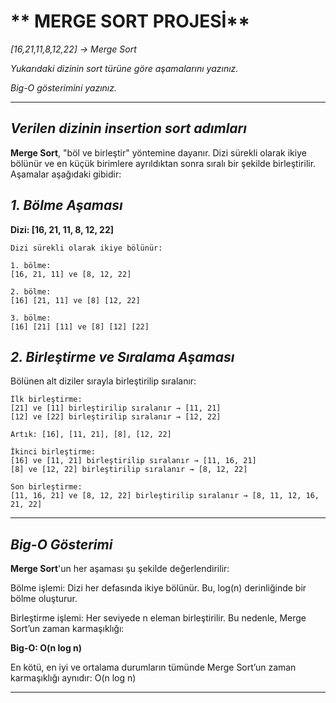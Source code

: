 # ** MERGE SORT PROJESİ**

*[16,21,11,8,12,22] -> Merge Sort*

*Yukarıdaki dizinin sort türüne göre aşamalarını yazınız.*

*Big-O gösterimini yazınız.*

---
## ***Verilen dizinin insertion sort adımları***


**Merge Sort**, "böl ve birleştir" yöntemine dayanır. Dizi sürekli olarak ikiye bölünür ve en küçük birimlere ayrıldıktan sonra sıralı bir şekilde birleştirilir. Aşamalar aşağıdaki gibidir:
## ***1. Bölme Aşaması***
**Dizi: [16, 21, 11, 8, 12, 22]**
```
Dizi sürekli olarak ikiye bölünür:

1. bölme:
[16, 21, 11] ve [8, 12, 22]

2. bölme:
[16] [21, 11] ve [8] [12, 22]

3. bölme:
[16] [21] [11] ve [8] [12] [22]
```

## ***2. Birleştirme ve Sıralama Aşaması***
Bölünen alt diziler sırayla birleştirilip sıralanır:
```
İlk birleştirme:
[21] ve [11] birleştirilip sıralanır → [11, 21]
[12] ve [22] birleştirilip sıralanır → [12, 22]

Artık: [16], [11, 21], [8], [12, 22]

İkinci birleştirme:
[16] ve [11, 21] birleştirilip sıralanır → [11, 16, 21]
[8] ve [12, 22] birleştirilip sıralanır → [8, 12, 22]

Son birleştirme:
[11, 16, 21] ve [8, 12, 22] birleştirilip sıralanır → [8, 11, 12, 16, 21, 22]
```
---

## ***Big-O Gösterimi***
**Merge Sort**'un her aşaması şu şekilde değerlendirilir:

Bölme işlemi: Dizi her defasında ikiye bölünür. Bu, log(n) derinliğinde bir bölme oluşturur.

Birleştirme işlemi: Her seviyede n eleman birleştirilir.
Bu nedenle, Merge Sort’un zaman karmaşıklığı:

**Big-O: O(n log n)**

En kötü, en iyi ve ortalama durumların tümünde Merge Sort’un zaman karmaşıklığı aynıdır: O(n log n)

---


